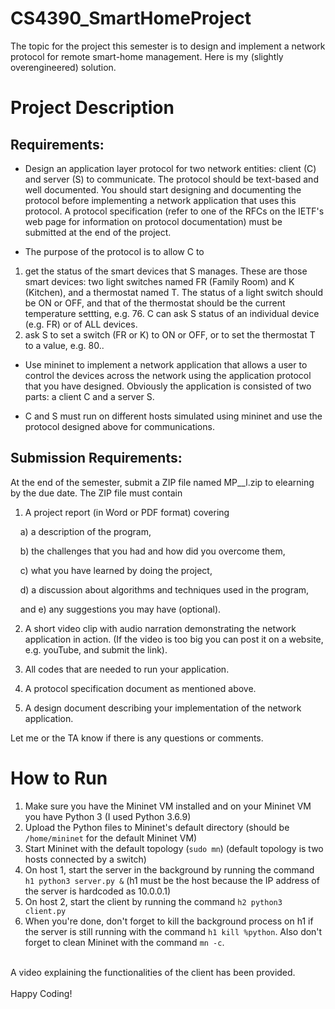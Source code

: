 # CS4390_SmartHomeProject

The topic for the project this semester is to design and implement a network protocol for remote smart-home management. Here is my (slightly overengineered) solution.

# Project Description

## Requirements:

- Design an application layer protocol for two network entities: client (C) and server (S) to communicate. The protocol should be text-based and well documented. You should start designing and documenting the protocol before implementing a network application that uses this protocol. A protocol specification (refer to one of the RFCs on the IETF's web page for information on protocol documentation) must be submitted at the end of the project.

- The purpose of the protocol is to allow C to
1. get the status of the smart devices that S manages. These are those smart devices: two light switches named FR (Family Room) and K (Kitchen), and a thermostat named T. The status of a light switch should be ON or OFF, and that of the thermostat should be the current temperature settting, e.g. 76. C can ask S status of an individual device (e.g. FR) or of ALL devices.
2. ask S to set a switch (FR or K) to ON or OFF, or to set the thermostat T to a value, e.g. 80..  

- Use mininet to implement a network application that allows a user to control the devices across the network using the application protocol that you have designed. Obviously the application is consisted of two parts: a client C and a server S.

- C and S must run on different hosts simulated using mininet and use the protocol designed above for communications.
## Submission Requirements:

At the end of the semester, submit a ZIP file named MP_<first name>_l<ast name>.zip to elearning by the due date. The ZIP file must contain

1. A project report (in Word or PDF format) covering

&nbsp;&nbsp;&nbsp;&nbsp;a) a description of the program,

&nbsp;&nbsp;&nbsp;&nbsp;b) the challenges that you had  and how did you overcome them,

&nbsp;&nbsp;&nbsp;&nbsp;c) what you have learned by doing the project,

&nbsp;&nbsp;&nbsp;&nbsp;d) a discussion about algorithms and techniques used in the program,

&nbsp;&nbsp;&nbsp;&nbsp;and e) any suggestions you may have (optional).

2. A short video clip with audio narration demonstrating the network application in action. (If the video is too big you can post it on a website, e.g. youTube, and submit the link).

3. All codes that are needed to run your application.

4. A protocol specification document as mentioned above.

5. A design document describing your implementation of the network application.

Let me or the TA know if there is any questions or comments.

# How to Run

1. Make sure you have the Mininet VM installed and on your Mininet VM you have Python 3 (I used Python 3.6.9)
2. Upload the Python files to Mininet's default directory (should be `/home/mininet` for the default Mininet VM)
3. Start Mininet with the default topology (`sudo mn`) (default topology is two hosts connected by a switch)
4. On host 1, start the server in the background by running the command `h1 python3 server.py &` (h1 must be the host because the IP address of the server is hardcoded as 10.0.0.1)
5. On host 2, start the client by running the command `h2 python3 client.py`
6. When you're done, don't forget to kill the background process on h1 if the server is still running with the command `h1 kill %python`. Also don't forget to clean Mininet with the command `mn -c`. 

<br>
A video explaining the functionalities of the client has been provided. 
<br><br>
Happy Coding!
